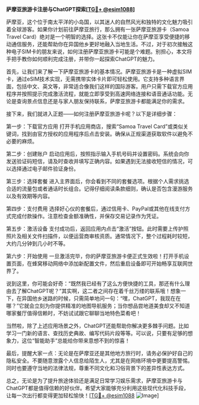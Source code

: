 **萨摩亚旅游卡注册与ChatGPT探索[[TG💪+ @esim1088](https://t.me/s/esim1088)]**

萨摩亚，这个位于南太平洋的小岛国，以其迷人的自然风光和独特的文化魅力吸引着全球游客。如果你计划前往萨摩亚旅行，那么拥有一张萨摩亚旅游卡（Samoa Travel Card）绝对是一个明智的选择。这张卡不仅能让你在萨摩亚享受便捷的移动通信服务，还能帮助你在异国他乡更好地融入当地生活。不过，对于初次接触这种电子SIM卡的朋友来说，如何注册萨摩亚旅游卡可能是个难题。别担心，本文将手把手教你如何顺利完成注册，并带你一起探索ChatGPT的魅力。

首先，让我们来了解一下萨摩亚旅游卡的基本情况。萨摩亚旅游卡是一种虚拟SIM卡，通过eSIM技术实现，无需携带实体卡片即可轻松使用。它支持多种语言界面，包括中文、英文等，非常适合像我们这样的国际游客。用户只需下载官方应用程序并按照提示完成激活流程，就能立即享受到高速网络连接和语音通话功能。无论是查询景点信息还是与家人朋友保持联系，萨摩亚旅游卡都能满足你的需求。

接下来，我们就进入正题——如何注册萨摩亚旅游卡呢？以下是详细步骤：

第一步：下载官方应用
打开手机应用商店，搜索“Samoa Travel Card”或类似关键词，找到由官方授权的应用程序后点击安装。确保从正规渠道获取软件以避免不必要的麻烦。

第二步：创建账户
启动应用后，按照指示输入手机号码并设置密码。系统会向你发送验证码短信，请及时查收并填写正确内容。如果遇到无法接收短信的情况，可以选择通过电子邮件验证身份。

第三步：选择套餐
进入主界面后，你会看到不同的套餐选项。根据个人需求挑选合适的流量包或者通话时长组合。记得仔细阅读条款细则，确认是否包含漫游服务以及有效期等内容。

第四步：支付费用
选择好心仪的套餐后，通过信用卡、PayPal或其他在线支付方式完成付款操作。注意检查金额准确性，并保存交易记录作为凭证。

第五步：激活设备
支付成功后，返回应用内点击“激活”按钮。此时需要上传护照照片及相关文件扫描件，以便运营商审核资质。通常情况下，整个过程耗时较短，大约几分钟到几小时不等。

第六步：开始使用
一旦激活完毕，你的萨摩亚旅游卡便正式生效啦！打开手机设置页面，在蜂窝移动网络中添加新配置文件，然后重启设备即可开始畅享互联网世界了。

说到这里，你可能会好奇：“既然我已经有了这么方便快捷的工具，那还有什么理由去了解ChatGPT呢？”其实啊，这二者之间存在着千丝万缕的联系哦！想象一下，在异国他乡迷路的时候，只需简单地问一句：“嘿，ChatGPT，我现在在哪？”它就会立刻为你提供精准的地图导航服务；当你想品尝地道美食却又不知道哪家餐厅值得信赖时，不妨试试跟它聊聊当地特色菜肴吧！

当然啦，除了上述应用场景之外，ChatGPT还能帮助你解决更多棘手问题。比如学习一门新的语言、查找历史典故、编写代码片段等等。可以说，只要有足够的想象力，这位“智能助手”总能给你带来意想不到的惊喜！

最后，提醒大家一点：无论是在萨摩亚还是其他地方旅行时，请务必保护好自己的隐私安全。不要随意泄露个人信息给陌生人，尤其是在网络环境中更要提高警惕。同时也要遵守当地的法律法规，尊重不同文化和习俗背景下的差异性表达方式。

总之，无论是为了提升旅途体验还是满足日常学习娱乐需求，萨摩亚旅游卡与ChatGPT都是值得信赖的好伙伴。希望大家能够充分利用这些现代化科技手段，让每一次出行都变得更加轻松愉快！[[TG💪+ @esim1088](https://t.me/s/esim1088) ![Image](https://i.postimg.cc/4NQfJmqS/Snipaste-2025-05-13-00-14-12.png)]